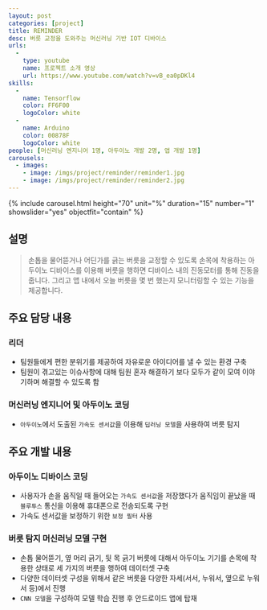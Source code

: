 ```yaml
---
layout: post
categories: [project]
title: REMINDER
desc: 버릇 교정을 도와주는 머신러닝 기반 IOT 디바이스
urls:
  -
    type: youtube
    name: 프로젝트 소개 영상
    url: https://www.youtube.com/watch?v=vB_ea0pDKl4
skills:
  -
    name: Tensorflow
    color: FF6F00
    logoColor: white
  -
    name: Arduino
    color: 00878F
    logoColor: white
people: [머신러닝 엔지니어 1명, 아두이노 개발 2명, 앱 개발 1명]
carousels:
  - images: 
    - image: /imgs/project/reminder/reminder1.jpg
    - image: /imgs/project/reminder/reminder2.jpg
---
```


{% include carousel.html height="70" unit="%" duration="15" number="1" showslider="yes" objectfit="contain" %}

## 설명
> 손톱을 물어뜯거나 어딘가를 긁는 버릇을 교정할 수 있도록 손목에 착용하는 아두이노 디바이스를 이용해 버릇을 행하면 디바이스 내의 진동모터를 통해 진동을 줍니다. 그리고 앱 내에서 오늘 버릇을 몇 번 했는지 모니터링할 수 있는 기능을 제공합니다.

## 주요 담당 내용
### 리더
* 팀원들에게 편한 분위기를 제공하여 자유로운 아이디어를 낼 수 있는 환경 구축
* 팀원이 겪고있는 이슈사항에 대해 팀원 혼자 해결하기 보다 모두가 같이 모여 이야기하며 해결할 수 있도록 함

### 머신러닝 엔지니어 및 아두이노 코딩
* `아두이노`에서 도출된 `가속도 센서값`을 이용해 `딥러닝 모델`을 사용하여 버릇 탐지

## 주요 개발 내용
### 아두이노 디바이스 코딩
* 사용자가 손을 움직일 때 들어오는 `가속도 센서값`을 저장했다가 움직임이 끝났을 때 `블루투스` 통신을 이용해 휴대폰으로 전송되도록 구현
* 가속도 센서값을 보정하기 위한 `보정 필터` 사용

### 버릇 탐지 머신러닝 모델 구현
* 손톱 물어뜯기, 옆 머리 긁기, 뒷 목 긁기 버릇에 대해서 아두이노 기기를 손목에 착용한 상태로 세 가지의 버릇을 행하여 데이터셋 구축
* 다양한 데이터셋 구성을 위해서 같은 버릇을 다양한 자세(서서, 누워서, 옆으로 누워서 등)에서 진행
* `CNN 모델`을 구성하여 모델 학습 진행 후 안드로이드 앱에 탑재